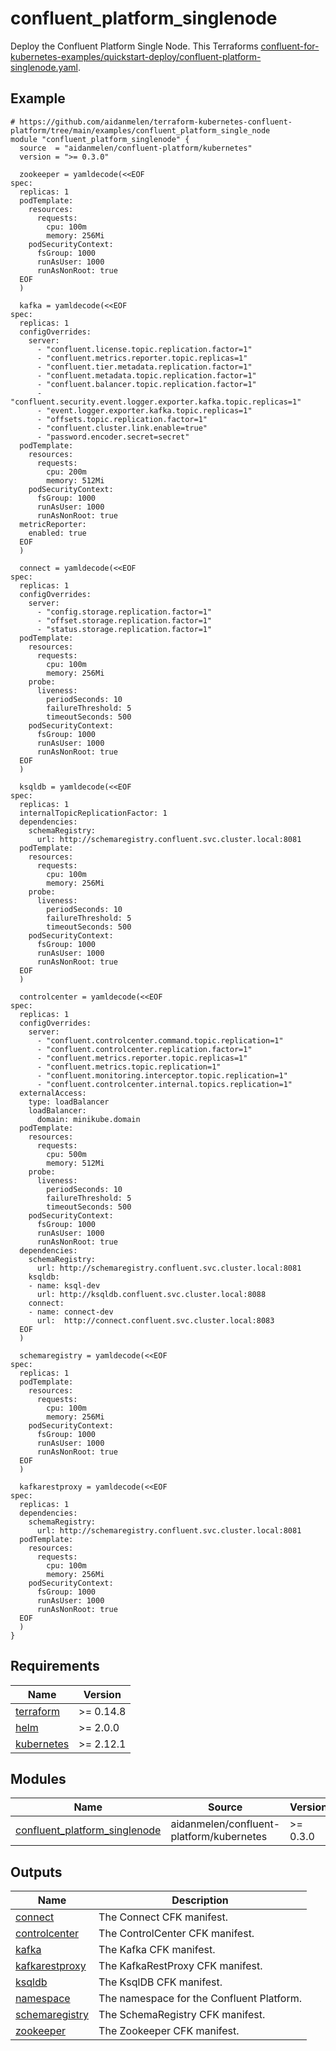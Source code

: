# confluent_platform_singlenode

Deploy the Confluent Platform Single Node. This Terraforms [confluent-for-kubernetes-examples/quickstart-deploy/confluent-platform-singlenode.yaml](https://github.com/confluentinc/confluent-kubernetes-examples/blob/master/quickstart-deploy/confluent-platform-singlenode.yaml).

<!-- BEGINNING OF PRE-COMMIT-TERRAFORM DOCS HOOK -->

## Example

```hcl
# https://github.com/aidanmelen/terraform-kubernetes-confluent-platform/tree/main/examples/confluent_platform_single_node
module "confluent_platform_singlenode" {
  source  = "aidanmelen/confluent-platform/kubernetes"
  version = ">= 0.3.0"

  zookeeper = yamldecode(<<EOF
spec:
  replicas: 1
  podTemplate:
    resources:
      requests:
        cpu: 100m
        memory: 256Mi
    podSecurityContext:
      fsGroup: 1000
      runAsUser: 1000
      runAsNonRoot: true
  EOF
  )

  kafka = yamldecode(<<EOF
spec:
  replicas: 1
  configOverrides:
    server:
      - "confluent.license.topic.replication.factor=1"
      - "confluent.metrics.reporter.topic.replicas=1"
      - "confluent.tier.metadata.replication.factor=1"
      - "confluent.metadata.topic.replication.factor=1"
      - "confluent.balancer.topic.replication.factor=1"
      - "confluent.security.event.logger.exporter.kafka.topic.replicas=1"
      - "event.logger.exporter.kafka.topic.replicas=1"
      - "offsets.topic.replication.factor=1"
      - "confluent.cluster.link.enable=true"
      - "password.encoder.secret=secret"
  podTemplate:
    resources:
      requests:
        cpu: 200m
        memory: 512Mi
    podSecurityContext:
      fsGroup: 1000
      runAsUser: 1000
      runAsNonRoot: true
  metricReporter:
    enabled: true
  EOF
  )

  connect = yamldecode(<<EOF
spec:
  replicas: 1
  configOverrides:
    server:
      - "config.storage.replication.factor=1"
      - "offset.storage.replication.factor=1"
      - "status.storage.replication.factor=1"
  podTemplate:
    resources:
      requests:
        cpu: 100m
        memory: 256Mi
    probe:
      liveness:
        periodSeconds: 10
        failureThreshold: 5
        timeoutSeconds: 500
    podSecurityContext:
      fsGroup: 1000
      runAsUser: 1000
      runAsNonRoot: true
  EOF
  )

  ksqldb = yamldecode(<<EOF
spec:
  replicas: 1
  internalTopicReplicationFactor: 1
  dependencies:
    schemaRegistry:
      url: http://schemaregistry.confluent.svc.cluster.local:8081
  podTemplate:
    resources:
      requests:
        cpu: 100m
        memory: 256Mi
    probe:
      liveness:
        periodSeconds: 10
        failureThreshold: 5
        timeoutSeconds: 500
    podSecurityContext:
      fsGroup: 1000
      runAsUser: 1000
      runAsNonRoot: true
  EOF
  )

  controlcenter = yamldecode(<<EOF
spec:
  replicas: 1
  configOverrides:
    server:
      - "confluent.controlcenter.command.topic.replication=1"
      - "confluent.controlcenter.replication.factor=1"
      - "confluent.metrics.reporter.topic.replicas=1"
      - "confluent.metrics.topic.replication=1"
      - "confluent.monitoring.interceptor.topic.replication=1"
      - "confluent.controlcenter.internal.topics.replication=1"
  externalAccess:
    type: loadBalancer
    loadBalancer:
      domain: minikube.domain
  podTemplate:
    resources:
      requests:
        cpu: 500m
        memory: 512Mi
    probe:
      liveness:
        periodSeconds: 10
        failureThreshold: 5
        timeoutSeconds: 500
    podSecurityContext:
      fsGroup: 1000
      runAsUser: 1000
      runAsNonRoot: true
  dependencies:
    schemaRegistry:
      url: http://schemaregistry.confluent.svc.cluster.local:8081
    ksqldb:
    - name: ksql-dev
      url: http://ksqldb.confluent.svc.cluster.local:8088
    connect:
    - name: connect-dev
      url:  http://connect.confluent.svc.cluster.local:8083
  EOF
  )

  schemaregistry = yamldecode(<<EOF
spec:
  replicas: 1
  podTemplate:
    resources:
      requests:
        cpu: 100m
        memory: 256Mi
    podSecurityContext:
      fsGroup: 1000
      runAsUser: 1000
      runAsNonRoot: true
  EOF
  )

  kafkarestproxy = yamldecode(<<EOF
spec:
  replicas: 1
  dependencies:
    schemaRegistry:
      url: http://schemaregistry.confluent.svc.cluster.local:8081
  podTemplate:
    resources:
      requests:
        cpu: 100m
        memory: 256Mi
    podSecurityContext:
      fsGroup: 1000
      runAsUser: 1000
      runAsNonRoot: true
  EOF
  )
}
```

## Requirements

| Name | Version |
|------|---------|
| <a name="requirement_terraform"></a> [terraform](#requirement\_terraform) | >= 0.14.8 |
| <a name="requirement_helm"></a> [helm](#requirement\_helm) | >= 2.0.0 |
| <a name="requirement_kubernetes"></a> [kubernetes](#requirement\_kubernetes) | >= 2.12.1 |
## Modules

| Name | Source | Version |
|------|--------|---------|
| <a name="module_confluent_platform_singlenode"></a> [confluent\_platform\_singlenode](#module\_confluent\_platform\_singlenode) | aidanmelen/confluent-platform/kubernetes | >= 0.3.0 |
## Outputs

| Name | Description |
|------|-------------|
| <a name="output_connect"></a> [connect](#output\_connect) | The Connect CFK manifest. |
| <a name="output_controlcenter"></a> [controlcenter](#output\_controlcenter) | The ControlCenter CFK manifest. |
| <a name="output_kafka"></a> [kafka](#output\_kafka) | The Kafka CFK manifest. |
| <a name="output_kafkarestproxy"></a> [kafkarestproxy](#output\_kafkarestproxy) | The KafkaRestProxy CFK manifest. |
| <a name="output_ksqldb"></a> [ksqldb](#output\_ksqldb) | The KsqlDB CFK manifest. |
| <a name="output_namespace"></a> [namespace](#output\_namespace) | The namespace for the Confluent Platform. |
| <a name="output_schemaregistry"></a> [schemaregistry](#output\_schemaregistry) | The SchemaRegistry CFK manifest. |
| <a name="output_zookeeper"></a> [zookeeper](#output\_zookeeper) | The Zookeeper CFK manifest. |
<!-- END OF PRE-COMMIT-TERRAFORM DOCS HOOK -->
